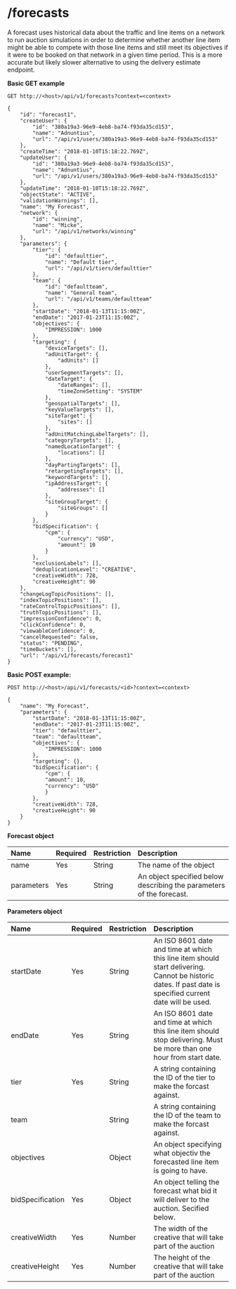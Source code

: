 # /forecasts

A forecast uses historical data about the traffic and line items on a network to run auction simulations in order to determine whether another line item might be able to compete with those line items and still meet its objectives if it were to be booked on that network in a given time period. This is a more accurate but likely slower alternative to using the delivery estimate endpoint.

**Basic GET example**

```text
GET http://<host>/api/v1/forecasts?context=<context>

{
    "id": "forecast1",
    "createUser": {
        "id": "380a19a3-96e9-4eb8-ba74-f93da35cd153",
        "name": "Adnuntius",
        "url": "/api/v1/users/380a19a3-96e9-4eb8-ba74-f93da35cd153"
    },
    "createTime": "2018-01-10T15:18:22.769Z",
    "updateUser": {
        "id": "380a19a3-96e9-4eb8-ba74-f93da35cd153",
        "name": "Adnuntius",
        "url": "/api/v1/users/380a19a3-96e9-4eb8-ba74-f93da35cd153"
    },
    "updateTime": "2018-01-10T15:18:22.769Z",
    "objectState": "ACTIVE",
    "validationWarnings": [],
    "name": "My Forecast",
    "network": {
        "id": "winning",
        "name": "Micke",
        "url": "/api/v1/networks/winning"
    },
    "parameters": {
        "tier": {
            "id": "defaulttier",
            "name": "Default tier",
            "url": "/api/v1/tiers/defaulttier"
        },
        "team": {
            "id": "defaultteam",
            "name": "General team",
            "url": "/api/v1/teams/defaultteam"
        },
        "startDate": "2018-01-13T11:15:00Z",
        "endDate": "2017-01-23T11:15:00Z",
        "objectives": {
            "IMPRESSION": 1000
        },
        "targeting": {
            "deviceTargets": [],
            "adUnitTarget": {
                "adUnits": []
            },
            "userSegmentTargets": [],
            "dateTarget": {
                "dateRanges": [],
                "timeZoneSetting": "SYSTEM"
            },
            "geospatialTargets": [],
            "keyValueTargets": [],
            "siteTarget": {
                "sites": []
            },
            "adUnitMatchingLabelTargets": [],
            "categoryTargets": [],
            "namedLocationTarget": {
                "locations": []
            },
            "dayPartingTargets": [],
            "retargetingTargets": [],
            "keywordTargets": [],
            "ipAddressTarget": {
                "addresses": []
            },
            "siteGroupTarget": {
                "siteGroups": []
            }
        },
        "bidSpecification": {
            "cpm": {
                "currency": "USD",
                "amount": 10
            }
        },
        "exclusionLabels": [],
        "deduplicationLevel": "CREATIVE",
        "creativeWidth": 728,
        "creativeHeight": 90
    },
    "changeLogTopicPositions": [],
    "indexTopicPositions": [],
    "rateControlTopicPositions": [],
    "truthTopicPositions": [],
    "impressionConfidence": 0,
    "clickConfidence": 0,
    "viewableConfidence": 0,
    "cancelRequested": false,
    "status": "PENDING",
    "timeBuckets": [],
    "url": "/api/v1/forecasts/forecast1"
}
```

**Basic POST example:**

```text
POST http://<host>/api/v1/forecasts/<id>?context=<context>

{
    "name": "My Forecast",
    "parameters": {
        "startDate": "2018-01-13T11:15:00Z",
        "endDate": "2017-01-23T11:15:00Z",
        "tier": "defaulttier",
        "team": "defaultteam",
        "objectives": {
            "IMPRESSION": 1000
        },
        "targeting": {},
        "bidSpecification": {
            "cpm": {
            "amount": 10,
            "currency": "USD"
            }
        },
        "creativeWidth": 728,
        "creativeHeight": 90
    }
}
```

**Forecast object**

| Name | Required | Restriction | Description |
| :--- | :--- | :--- | :--- |
| name | Yes | String | The name of the object |
| parameters | Yes | String | An object specified below describing the parameters of the forecast. |

**Parameters object**

| Name | Required | Restriction | Description |
| :--- | :--- | :--- | :--- |
| startDate | Yes | String | An ISO 8601 date and time at which this line item should start delivering. Cannot be historic dates. If past date is specified current date will be used. |
| endDate | Yes | String | An ISO 8601 date and time at which this line item should stop delivering. Must be more than one hour from start date. |
| tier | Yes | String | A string containing the ID of the tier to make the forcast against. |
| team |  | String | A string containing the ID of the team to make the forcast against. |
| objectives |  | Object | An object specifying what objectiv the forecasted line item is going to have. |
| bidSpecification | Yes | Object | An object telling the forecast what bid it will deliver to the auction. Secified below. |
| creativeWidth | Yes | Number | The width of the creative that will take part of the auction |
| creativeHeight | Yes | Number | The height of the creative that will take part of the auction |

